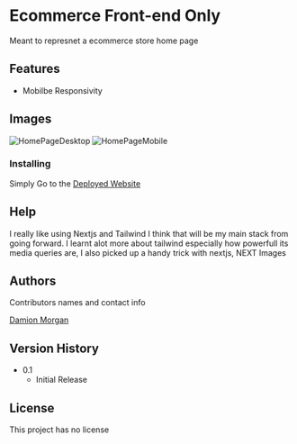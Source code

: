 # Ecommerce Front-end Only

Meant to represnet a ecommerce store home page

## Features
* Mobilbe Responsivity

## Images
![HomePageDesktop](./public/readmeImages/desktop.gif)
![HomePageMobile](./public/readmeImages/mobile.gif)

### Installing
Simply Go to the [Deployed Website](https://e-commerce-front-end-example-2qurcc32d.vercel.app//) 



## Help
I really like using Nextjs and Tailwind I think that will be my main stack from going forward. I learnt alot more about tailwind especially how powerfull its media queries are, I also picked up a handy trick with nextjs, NEXT Images
## Authors

Contributors names and contact info

[Damion Morgan](https://github.com/BeginnerLevelUP)


## Version History


* 0.1
    * Initial Release

## License

This project has no license 

